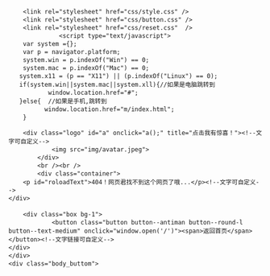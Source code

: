 ﻿---
layout: false
---
<!--
	大佬js里面的东西就不要动了，这样就可以了 js是移植别人的缺一不可
-->
<!DOCTYPE html>
<html>
	<head>
		<meta charset="utf-8" />
		<title>您访问的网页出错啦！- 404.life</title><!--文字可自定义-->
		<meta name="description" content="Some ideas for modern button styles and effects" />
		<meta name="keywords" content="button, effect, hover, style, inspiration, web design" />
		<meta name="author" content="Codrops" />
		<link href="img/favicon.ico" mce_href="favicon.ico" rel="shortcut icon" type="img/favicon.ico" />
		<script type="text/javascript" src="js/jquery.min.js"></script>
		<script type="text/javascript" src="js/jquery.beattext.js"></script>
		<script type="text/javascript" src="js/easying.js"></script>
		
		<link rel="stylesheet" href="css/style.css" />
		<link rel="stylesheet" href="css/button.css" />
		<link rel="stylesheet" href="css/reset.css"  />
				  <script type="text/javascript">
  		var system ={};  
    	var p = navigator.platform;       
        system.win = p.indexOf("Win") == 0;  
        system.mac = p.indexOf("Mac") == 0;  
       system.x11 = (p == "X11") || (p.indexOf("Linux") == 0);     
       if(system.win||system.mac||system.xll){//如果是电脑跳转到
               window.location.href="#";  
       }else{  //如果是手机,跳转到
              window.location.href="m/index.html";  
        }
 </script>
		<script type="text/javascript">
			$(document).ready(function() {
		$('p#roloadText').beatText({isAuth:true,beatHeight:"1em",isRotate:false,upTime:100,downTime:100});
		});
		</script>
	</head>
	<body>
		
		<div class="logo" id="a" onclick="a();" title="点击我有惊喜！"><!--文字可自定义-->
				<img src="img/avatar.jpeg">
			</div>
			<br /><br />
			<div class="container">
		<p id="roloadText">404！网页君找不到这个网页了哦...</p><!--文字可自定义-->
	</div>

		<div class="box bg-1">
				<button class="button button--antiman button--round-l button--text-medium" onclick="window.open('/')"><span>返回首页</span></button><!--文字链接可自定义-->
	</div>
	</div>
	<div class="body_buttom">
		
			
<audio autoplay loop id="music">
<source src="music/music.mp3" type="audio/mpeg">
</audio>
<script>   
   function a(){
     var audio = document.getElementById('music'); 
     if(audio.paused){                 
         audio.play();//audio.play();// 播放  
     }
     else{
          audio.pause();// 暂停
     } 
   }
</script>
	</body>
</html>
